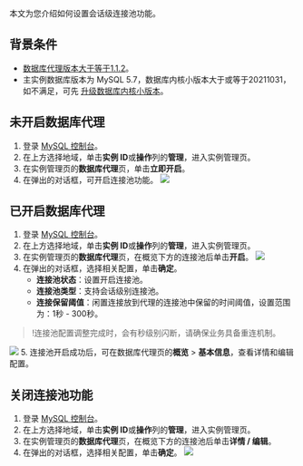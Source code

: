 本文为您介绍如何设置会话级连接池功能。

## 背景条件
- [数据库代理版本大于等于1.1.2](https://cloud.tencent.com/document/product/236/69305)。
- 主实例数据库版本为 MySQL 5.7，数据库内核小版本大于或等于20211031，如不满足，可先 [升级数据库内核小版本](https://cloud.tencent.com/document/product/236/45522)。

## 未开启数据库代理
1. 登录 [MySQL 控制台](https://console.cloud.tencent.com/cdb)。
2. 在上方选择地域，单击**实例 ID**或**操作**列的**管理**，进入实例管理页。
3. 在实例管理页的**数据库代理**页，单击**立即开启**。
4. 在弹出的对话框，可开启连接池功能。
![](https://qcloudimg.tencent-cloud.cn/raw/a62e6676d96e5b1773d0f5c09b2d1595.png)

## 已开启数据库代理
1. 登录 [MySQL 控制台](https://console.cloud.tencent.com/cdb)。
2. 在上方选择地域，单击**实例 ID**或**操作**列的**管理**，进入实例管理页。
3. 在实例管理页的**数据库代理**页，在概览下方的连接池后单击**开启**。
![](https://qcloudimg.tencent-cloud.cn/raw/3dfda59745682d212a176eef92b9f494.png)
4. 在弹出的对话框，选择相关配置，单击**确定**。
   - **连接池状态**：设置开启连接池。
   - **连接池类型**：支持会话级别连接池。
   - **连接保留阈值**：闲置连接放到代理的连接池中保留的时间阈值，设置范围为：1秒 - 300秒。
>!连接池配置调整完成时，会有秒级别闪断，请确保业务具备重连机制。
>
![](https://qcloudimg.tencent-cloud.cn/raw/3ccc9aba47c02280a5c251cf64b32a8d.png)
5. 连接池开启成功后，可在数据库代理页的**概览** > **基本信息**，查看详情和编辑配置。

## 关闭连接池功能
1. 登录 [MySQL 控制台](https://console.cloud.tencent.com/cdb)。
2. 在上方选择地域，单击**实例 ID**或**操作**列的**管理**，进入实例管理页。
3. 在实例管理页的**数据库代理**页，在概览下方的连接池后单击**详情 / 编辑**。
4. 在弹出的对话框，选择相关配置，单击**确定**。
![](https://qcloudimg.tencent-cloud.cn/raw/ac554ef8f72faf2cf9cb0d010bba9af6.png)


